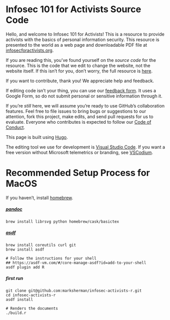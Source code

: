 # Infosec 101 for Activists Source Code

Hello, and welcome to Infosec 101 for Activists! This is a resource to provide activists with the basics of personal information security. This resource is presented to the world as a web page and downloadable PDF file at [infosecforactivists.org](https://infosecforactivists.org/).

If you are reading this, you’ve found yourself on the *source code* for the resource. This is the code that we edit to change the website, not the website itself. If this isn’t for you, don’t worry, the full resource is [here](https://infosecforactivists.org/).

If you want to contribute, thank you! We appreciate help and feedback. 

If editing code isn’t your thing, you can use our [feedback form](https://docs.google.com/forms/d/e/1FAIpQLSdmvPAGVEVwe2ImXvjGoLQH2MZS34aoiveJRO8FnW4fE-1VEg/viewform?usp=sf_link). It uses a Google Form, so do not submit personal or sensitive information through it.

If you’re *still* here, we will assume you’re ready to use GitHub’s collaboration features. Feel free to file issues to bring bugs or suggestions to our attention, fork this project, make edits, and send pull requests for us to evaluate. Everyone who contributes is expected to follow our [Code of Conduct](CODE_OF_CONDUCT.md). 

This page is built using [Hugo](https://gohugo.io/). <!-- There are two output components- the HTML website itself, and the matching PDF file to go with it.--> <!--Using the R “knit” feature will generate the HTML page.--> <!--We separated the PDF generation into its own tool in the file `build.r`. Run that code and it will make a fresh PDF.-->

The editing tool we use for development is [Visual Studio Code](https://code.visualstudio.com/). If you want a free version without Microsoft telemetrics or branding, see [VSCodium](https://vscodium.com/).

# Recommended Setup Process for MacOS

If you haven’t, install [homebrew](https://brew.sh/).

##### [pandoc](https://pandoc.org/)
```
brew install librsvg python homebrew/cask/basictex
```

##### [asdf](https://asdf-vm.com)
```
brew install coreutils curl git
brew install asdf

# Follow the instructions for your shell
## https://asdf-vm.com/#/core-manage-asdf?id=add-to-your-shell
asdf plugin add R
```

##### first run
```
git clone git@github.com:marksherman/infosec-activists-r.git
cd infosec-activists-r
asdf install

# Renders the documents
./build.r
```
